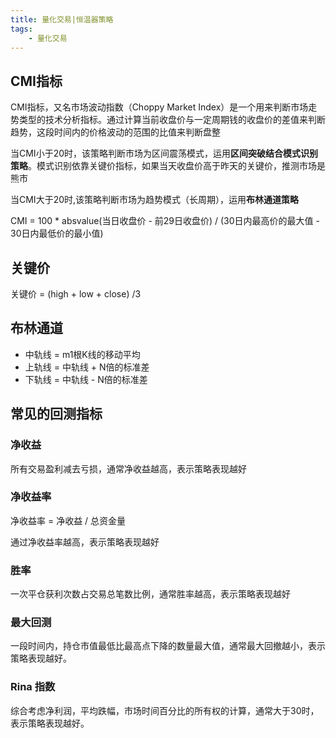 ```yaml
---
title: 量化交易|恒温器策略
tags:
    - 量化交易
---
```


## CMI指标

CMI指标，又名市场波动指数（Choppy Market Index）是一个用来判断市场走势类型的技术分析指标。通过计算当前收盘价与一定周期钱的收盘价的差值来判断趋势，这段时间内的价格波动的范围的比值来判断盘整

当CMI小于20时，该策略判断市场为区间震荡模式，运用**区间突破结合模式识别策略**。模式识别依靠关键价指标，如果当天收盘价高于昨天的关键价，推测市场是熊市

当CMI大于20时,该策略判断市场为趋势模式（长周期），运用**布林通道策略**

CMI = 100 * absvalue(当日收盘价 - 前29日收盘价) / (30日内最高价的最大值 - 30日内最低价的最小值)

## 关键价

关键价 = (high + low + close) /3

## 布林通道

 - 中轨线 = m1根K线的移动平均
 - 上轨线 = 中轨线 + N倍的标准差
 - 下轨线 = 中轨线 - N倍的标准差

## 常见的回测指标

### 净收益

所有交易盈利减去亏损，通常净收益越高，表示策略表现越好

### 净收益率

净收益率 = 净收益 / 总资金量

通过净收益率越高，表示策略表现越好

### 胜率

一次平仓获利次数占交易总笔数比例，通常胜率越高，表示策略表现越好

### 最大回测

一段时间内，持仓市值最低比最高点下降的数量最大值，通常最大回撤越小，表示策略表现越好。

### Rina 指数

综合考虑净利润，平均跌幅，市场时间百分比的所有权的计算，通常大于30时，表示策略表现越好。



